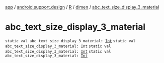 [app](../../../index.md) / [android.support.design](../../index.md) / [R](../index.md) / [dimen](index.md) / [abc_text_size_display_3_material](.)

# abc_text_size_display_3_material

`static val abc_text_size_display_3_material: `[`Int`](https://kotlinlang.org/api/latest/jvm/stdlib/kotlin/-int/index.html)
`static val abc_text_size_display_3_material: `[`Int`](https://kotlinlang.org/api/latest/jvm/stdlib/kotlin/-int/index.html)
`static val abc_text_size_display_3_material: `[`Int`](https://kotlinlang.org/api/latest/jvm/stdlib/kotlin/-int/index.html)
`static val abc_text_size_display_3_material: `[`Int`](https://kotlinlang.org/api/latest/jvm/stdlib/kotlin/-int/index.html)